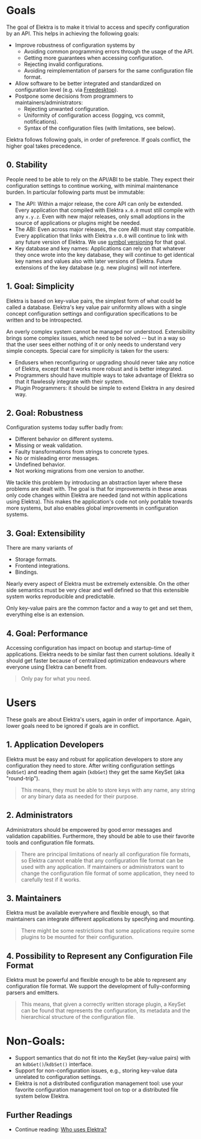 # Goals

The goal of Elektra is to make it trivial to access and specify configuration by an API.
This helps in achieving the following goals:

- Improve robustness of configuration systems by
  - Avoiding common programming errors through the usage of the API.
  - Getting more guarantees when accessing configuration.
  - Rejecting invalid configurations.
  - Avoiding reimplementation of parsers for the same configuration file format.
- Allow software to be better integrated and standardized on configuration level
  (e.g. via [Freedesktop](https://www.freedesktop.org)).
- Postpone some decisions from programmers to maintainers/administrators:
  - Rejecting unwanted configuration.
  - Uniformity of configuration access (logging, vcs commit, notifications).
  - Syntax of the configuration files (with limitations, see below).

Elektra follows following goals, in order of preference.
If goals conflict, the higher goal takes precedence.

## 0. Stability

People need to be able to rely on the API/ABI to be stable.
They expect their configuration settings to continue working,
with minimal maintenance burden. In particular following parts
must be immutable:

- The API: Within a major release, the core API can only be extended.
  Every application that compiled with Elektra `x.0.0` must still
  compile with any `x.y.z`.
  Even with new major releases, only small adoptions in the source
  of applications or plugins might be needed.
- The ABI: Even across major releases, the core ABI must stay compatible.
  Every application that links with Elektra `x.0.0` will continue to link
  with any future version of Elektra.
  We use [symbol versioning](/doc/dev/symbol-versioning.md) for that goal.
- Key database and key names: Applications can rely on that whatever they once
  wrote into the key database, they will continue to get identical key names
  and values also with later versions of Elektra.
  Future extensions of the key database (e.g. new plugins) will not interfere.

## 1. Goal: Simplicity

Elektra is based on key-value pairs, the simplest form of what could
be called a database. Elektra's key value pair uniformity allows
with a single concept configuration settings and configuration
specifications to be written and to be introspected.

An overly complex system cannot be managed nor understood.
Extensibility brings some complex issues,
which need to be solved -- but in a way so that the user
sees either nothing of it or only needs to understand very
simple concepts.
Special care for simplicity is taken for the users:

- Endusers when reconfiguring or upgrading
  should never take any notice of Elektra, except that
  it works more robust and is better integrated.
- Programmers should have multiple ways to take advantage of
  Elektra so that it flawlessly integrate with their system.
- Plugin Programmers: it should be simple to extend Elektra
  in any desired way.

## 2. Goal: Robustness

Configuration systems today suffer badly from:

- Different behavior on different systems.
- Missing or weak validation.
- Faulty transformations from strings to concrete types.
- No or misleading error messages.
- Undefined behavior.
- Not working migrations from one version to another.

We tackle this problem by introducing an abstraction layer where
these problems are dealt with. The goal is that for improvements in these areas only
code changes within Elektra are needed (and not within applications using
Elektra). This makes the application's code not only portable towards more systems,
but also enables global improvements in configuration systems.

## 3. Goal: Extensibility

There are many variants of

- Storage formats.
- Frontend integrations.
- Bindings.

Nearly every aspect of Elektra must be extremely extensible.
On the other side semantics must be very clear and well defined
so that this extensible system works reproducible and predictable.

Only key-value pairs are the common factor and a way to get and set
them, everything else is an extension.

## 4. Goal: Performance

Accessing configuration has impact on bootup and startup-time
of applications.
Elektra needs to be similar fast then current solutions.
Ideally it should get faster because of centralized optimization
endeavours where everyone using Elektra can benefit from.

> Only pay for what you need.

# Users

These goals are about Elektra's users, again in order of importance.
Again, lower goals need to be ignored if goals are in conflict.

## 1. Application Developers

Elektra must be easy and robust for application developers to store any configuration they
need to store. After writing configuration settings (`kdbSet`) and reading them again (`kdbGet`)
they get the same KeySet (aka "round-trip").

> This means, they must be able to store keys with any name, any string or any binary data
> as needed for their purpose.

## 2. Administrators

Administrators should be empowered by good error messages and validation capabilities.
Furthermore, they should be able to use their favorite tools and configuration file formats.

> There are principal limitations of nearly all configuration file formats, so Elektra cannot
> enable that any configuration file format can be used with any application.
> If maintainers or administrators want to change the configuration file format of some application,
> they need to carefully test if it works.

## 3. Maintainers

Elektra must be available everywhere and flexible enough, so that maintainers can integrate
different applications by specifying and mounting.

> There might be some restrictions that some applications require some plugins to be mounted
> for their configuration.

## 4. Possibility to Represent any Configuration File Format

Elektra must be powerful and flexible enough to be able to represent any configuration file
format. We support the development of fully-conforming parsers and emitters.

> This means, that given a correctly written storage plugin, a KeySet can be found
> that represents the configuration, its metadata and the hierarchical structure of
> the configuration file.

# Non-Goals:

- Support semantics that do not fit into the KeySet (key-value pairs) with an `kdbGet()`/`kdbSet()` interface.
- Support for non-configuration issues, e.g., storing key-value data unrelated to configuration settings.
- Elektra is not a distributed configuration management tool:
  use your favorite configuration management tool on top or a distributed file system below Elektra.

## Further Readings

- Continue reading: [Who uses Elektra?](WHO.md)
